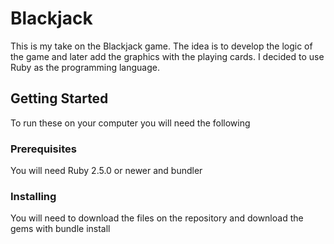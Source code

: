 # Blackjack
This is my take on the Blackjack game. The idea is to develop the logic of the game and later add the graphics with the playing cards. I decided to use Ruby as the programming language.

## Getting Started
To run these on your computer you will need the following

### Prerequisites
You will need Ruby 2.5.0 or newer and bundler

### Installing
You will need to download the files on the repository and download the gems with bundle install

 
